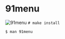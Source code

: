 # 91menu
![91menu](https://user-images.githubusercontent.com/48242788/117937705-953e5d00-b306-11eb-916f-af1b60664689.png)
`# make install`

`$ man 91menu`
